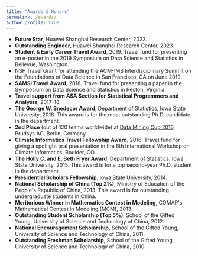 ```yaml
---
title: "Awards & Honors"
permalink: /awards/
author_profile: true
---
```

* **Future Star**, Huawei Shanghai Research Center, 2023.
* **Outstanding Engineer**, Huawei Shanghai Research Center, 2023.
* **Student & Early Career Travel Award**, 2019. Travel fund for presenting an e-poster in the 2019 Symposium on Data Science and Statistics in Bellevue, Washington.
* NSF Travel Grant for attending the ACM-IMS Interdisciplinary Summit on the Foundations of Data Science in San Francisco, CA on June 2019.
* **SAMSI Travel Award**, 2018. Travel fund for presenting a paper in the Symposium on Data Science and Statistics in Reston, Virginia.
* **Travel support from ASA Section for Statistical Programmers and Analysts**, 2017-18. 
* **The George W. Snedecor Award**, Department of Statistics, Iowa State University, 2016. This award is for the most outstanding Ph.D. candidate in the department.
* **2nd Place** (out of 120 teams worldwide) at [Data Mining Cup 2016](https://www.data-mining-cup.com/reviews/dmc-2016), Prudsys AG, Berlin, Germany. 
* **Climate Informatics Travel Fellowship Award**, 2016. Travel fund for giving a spotlight oral presentation in the 6th International Workshop on Climate Informatics, Boulder, CO.
* **The Holly C. and E. Beth Fryer Award**, Department of Statistics, Iowa State University, 2015. This award is for a top second-year Ph.D. student in the department.
* **Presidential Scholars Fellowship**, Iowa State University, 2014.
* **National Scholarship of China (Top 2%)**, Ministry of Education of the People's Republic of China, 2013. This award is for outstanding undergraduate students in China.
* **Meritorious Winner in Mathematics Contest in Modeling**, COMAP's Mathematical Contest in Modeling (MCM), 2013.
* **Outstanding Student Scholarship (Top 5%)**, School of the Gifted Young, University of Science and Technology of China, 2012.
* **National Encouragement Scholarship**, School of the Gifted Young, University of Science and Technology of China, 2011.
* **Outstanding Freshman Scholarship**, School of the Gifted Young, University of Science and Technology of China, 2010.

